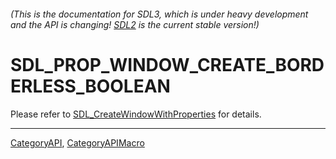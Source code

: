 ###### (This is the documentation for SDL3, which is under heavy development and the API is changing! [SDL2](https://wiki.libsdl.org/SDL2/) is the current stable version!)
# SDL_PROP_WINDOW_CREATE_BORDERLESS_BOOLEAN

Please refer to [SDL_CreateWindowWithProperties](SDL_CreateWindowWithProperties) for details.

----
[CategoryAPI](CategoryAPI), [CategoryAPIMacro](CategoryAPIMacro)

